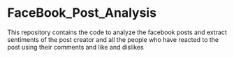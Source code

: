 # FaceBook_Post_Analysis
This repository contains the code to analyze the facebook posts and extract sentiments of the post creator and all the people who have reacted to the post using their comments and like and dislikes


